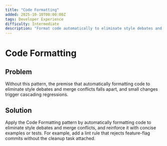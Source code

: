 ```yaml
---
title: "Code Formatting"
added: 2025-10-10T00:00:00Z
tags: Developer Experience
difficulty: Intermediate
description: "Format code automatically to eliminate style debates and merge conflicts."
---
```

# Code Formatting

## Problem

Without this pattern, the premise that automatically formatting code to eliminate style debates and merge conflicts falls apart, and small changes trigger cascading regressions.

## Solution

Apply the Code Formatting pattern by automatically formatting code to eliminate style debates and merge conflicts, and reinforce it with concise examples or tests. For example, add a lint rule that rejects feature-flag commits without the cleanup task attached.
